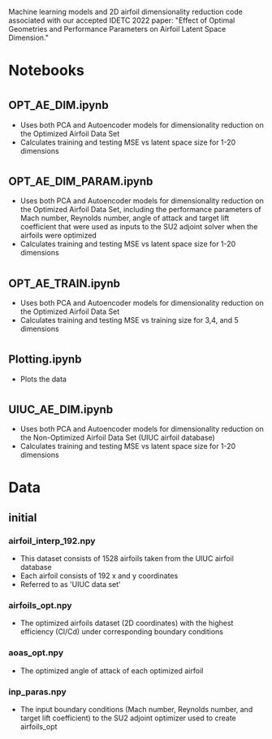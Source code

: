Machine learning models and 2D airfoil dimensionality reduction code associated with our accepted IDETC 2022 paper: "Effect of Optimal Geometries and Performance Parameters on Airfoil Latent Space Dimension."


# Notebooks
#
## OPT_AE_DIM.ipynb
 - Uses both PCA and Autoencoder models for dimensionality reduction on the Optimized Airfoil Data Set
 - Calculates training and testing MSE vs latent space size for 1-20 dimensions

#
## OPT_AE_DIM_PARAM.ipynb
 - Uses both PCA and Autoencoder models for dimensionality reduction on the Optimized Airfoil Data Set, including the performance parameters of Mach number, Reynolds number, angle of attack and target lift coefficient that were used as inputs to the SU2 adjoint solver when the airfoils were optimized 
 - Calculates training and testing MSE vs latent space size for 1-20 dimensions

#
## OPT_AE_TRAIN.ipynb
 - Uses both PCA and Autoencoder models for dimensionality reduction on the Optimized Airfoil Data Set
 - Calculates training and testing MSE vs training size for 3,4, and 5 dimensions

#
## Plotting.ipynb
 - Plots the data

#
## UIUC_AE_DIM.ipynb
 - Uses both PCA and Autoencoder models for dimensionality reduction on the Non-Optimized Airfoil Data Set (UIUC airfoil database)
 - Calculates training and testing MSE vs latent space size for 1-20 dimensions

#
# Data
## initial
### airfoil_interp_192.npy
- This dataset consists of 1528 airfoils taken from the UIUC airfoil database
- Each airfoil consists of 192 x and y coordinates
- Referred to as 'UIUC data set'
### airfoils_opt.npy
- The optimized airfoils dataset (2D coordinates) with the highest efficiency (Cl/Cd) under corresponding boundary conditions
### aoas_opt.npy
- The optimized angle of attack of each optimized airfoil
### inp_paras.npy
- The input boundary conditions (Mach number, Reynolds number, and target lift coefficient) to the SU2 adjoint optimizer used to create airfoils_opt
